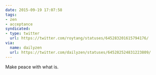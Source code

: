 ```yaml
---
date: 2015-09-19 17:07:58
tags:
- zen
- acceptance
syndicated:
- type: twitter
  url: https://twitter.com/roytang/statuses/645283201615794176/
via:
  name: dailyzen
  url: https://twitter.com/dailyzen/statuses/645282524831223809/
---
```


Make peace with what is.